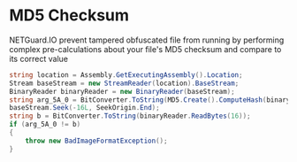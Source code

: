 # MD5 Checksum

NETGuard.IO prevent tampered obfuscated file from running by performing complex pre-calculations about your file's MD5 checksum and compare to its correct value  


```csharp
string location = Assembly.GetExecutingAssembly().Location;
Stream baseStream = new StreamReader(location).BaseStream;
BinaryReader binaryReader = new BinaryReader(baseStream);
string arg_5A_0 = BitConverter.ToString(MD5.Create().ComputeHash(binaryReader.ReadBytes(File.ReadAllBytes(location).Length - 16)));
baseStream.Seek(-16L, SeekOrigin.End);
string b = BitConverter.ToString(binaryReader.ReadBytes(16));
if (arg_5A_0 != b)
{
	throw new BadImageFormatException();
}
```



